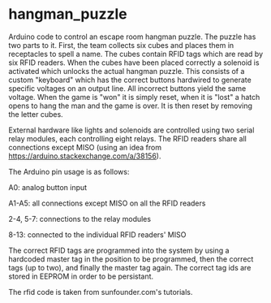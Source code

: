 # hangman_puzzle
Arduino code to control an escape room hangman puzzle. The puzzle has
two parts to it. First, the team collects six cubes and places them
in receptacles to spell a name. The cubes contain RFID tags which are
read by six RFID readers. When the cubes have been placed correctly
a solenoid is activated which unlocks the actual hangman puzzle.
This consists of a custom "keyboard" which has the correct buttons
hardwired to generate specific voltages on an output line. All
incorrect buttons yield the same voltage. When the game is "won"
it is simply reset, when it is "lost" a hatch opens to hang the
man and the game is over. It is then reset by removing the letter cubes.

External hardware like lights and solenoids are controlled using two
serial relay modules, each controlling eight relays.
The RFID readers share all connections except MISO (using an idea
from https://arduino.stackexchange.com/a/38156).

The Arduino pin usage is as follows:

A0: analog button input

A1-A5: all connections except MISO on all the RFID readers

2-4, 5-7: connections to the relay modules

8-13: connected to the individual RFID readers' MISO

The correct RFID tags are programmed into the system by using a hardcoded
master tag in the position to be programmed, then the correct tags (up to
two), and finally the master tag again. The correct tag ids are stored
in EEPROM in order to be persistant.

The rfid code is taken from sunfounder.com's tutorials.
